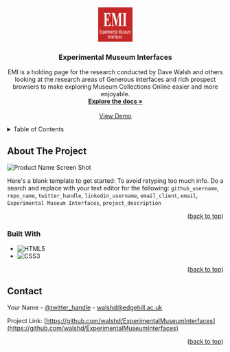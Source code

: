 <a id="readme-top"></a>

<!-- PROJECT LOGO -->
<br />
<div align="center">
  <a href="https://github.com/walshd/ExperimentalMuseumInterfaces">
    <img src="images/emilogo.png" alt="emi Logo" width="80" height="80">
  </a>

<h3 align="center">Experimental Museum Interfaces</h3>

  <p align="center">
    EMI is a holding page for the research conducted by Dave Walsh and others looking at the research areas of Generous interfaces and rich prospect browsers to make exploring Museum Collections Online easier and more enjoyable.
    <br />
    <a href="https://github.com/walshd/ExperimentalMuseumInterfaces"><strong>Explore the docs »</strong></a>
    <br />
    <br />
    <a href="https://github.com/walshd/ExperimentalMuseumInterfaces">View Demo</a>
  </p>
</div>

<!-- TABLE OF CONTENTS -->
<details>
  <summary>Table of Contents</summary>
  <ol>
    <li>
      <a href="#about-the-project">About The Project</a>
      <ul>
        <li><a href="#built-with">Built With</a></li>
      </ul>
    </li>
   
  </ol>
</details>

<!-- ABOUT THE PROJECT -->

## About The Project

![Product Name Screen Shot](https://github.com/walshd/ExperimentalMuseumInterfaces/images/screenshot.png)

Here's a blank template to get started: To avoid retyping too much info. Do a search and replace with your text editor for the following: `github_username`, `repo_name`, `twitter_handle`, `linkedin_username`, `email_client`, `email`, `Experimental Museum Interfaces`, `project_description`

<p align="right">(<a href="#readme-top">back to top</a>)</p>

### Built With

- ![HTML5](https://img.shields.io/badge/html5-%23E34F26.svg?style=for-the-badge&logo=html5&logoColor=white)
- ![CSS3](https://img.shields.io/badge/css3-%231572B6.svg?style=for-the-badge&logo=css3&logoColor=white)

<p align="right">(<a href="#readme-top">back to top</a>)</p>

<!-- CONTACT -->

## Contact

Your Name - [@twitter_handle](https://twitter.com/walsh_d) - walshd@edgehill.ac.uk

Project Link: [https://github.com/walshd/ExperimentalMuseumInterfaces](https://github.com/walshd/ExperimentalMuseumInterfaces)

<p align="right">(<a href="#readme-top">back to top</a>)</p>
